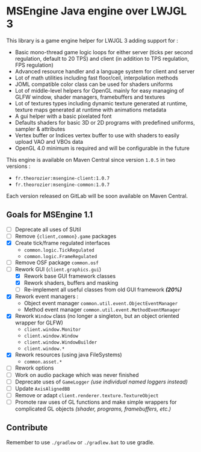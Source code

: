 # MSEngine Java engine over LWJGL 3

This library is a game engine helper for LWJGL 3 adding support for :
- Basic mono-thread game logic loops for either server (ticks per second regulation, default to 20 TPS) and client (in addition to TPS regulation, FPS regulation)
- Advanced resource handler and a language system for client and server
- Lot of math utilities including fast floor/ceil, interpolation methods
- JOML compatible color class can be used for shaders uniforms
- Lot of middle-level helpers for OpenGL mainly for easy managing of GLFW window, shader managers, framebuffers and textures
- Lot of textures types including dynamic texture generated at runtime, texture maps generated at runtime with animations metadata
- A gui helper with a basic pixelated font
- Defaults shaders for basic 3D or 2D programs with predefined uniforms, sampler & attributes
- Vertex buffer or Indices vertex buffer to use with shaders to easily upload VAO and VBOs data
- OpenGL 4.0 minimum is required and will be configurable in the future

This engine is available on Maven Central since version `1.0.5` in two versions :
- `fr.theorozier:msengine-client:1.0.7`
- `fr.theorozier:msengine-common:1.0.7`

Each version released on GitLab will be soon available on Maven Central.

## Goals for MSEngine 1.1
- [ ] Deprecate all uses of SUtil
- [ ] Remove `{client,common}.game` packages
- [x] Create tick/frame regulated interfaces
    - `common.logic.TickRegulated`
    - `common.logic.FrameRegulated`
- [ ] Remove OSF package `common.osf`
- [ ] Rework GUI (`client.graphics.gui`)
    - [x] Rework base GUI framework classes
    - [x] Rework shaders, buffers and masking
    - [ ] Re-implement all useful classes from old GUI framework ***(20%)***
- [x] Rework event managers :
    - Object event manager `common.util.event.ObjectEventManager`
    - Method event manager `common.util.event.MethodEventManager`
- [x] Rework `Window` class (no longer a singleton, but an object oriented wrapper for GLFW)
    - `client.window.Monitor`
    - `client.window.Window`
    - `client.window.WindowBuilder`
    - `client.window.*`
- [x] Rework resources (using java FileSystems)
    - `common.asset.*`
- [ ] Rework options
- [ ] Work on audio package which was never finished
- [ ] Deprecate uses of `GameLogger` *(use individual named loggers instead)*
- [ ] Update `AxisAlignedBB`
- [ ] Remove or adapt `client.renderer.texture.TextureObject`
- [ ] Promote raw uses of GL functions and make simple wrappers for complicated GL objects *(shader, programs, framebuffers, etc.)*

## Contribute

Remember to use `./gradlew` or `./gradlew.bat` to use gradle.
